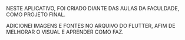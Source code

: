 
NESTE APLICATIVO, FOI CRIADO DIANTE DAS AULAS DA FACULDADE, COMO PROJETO FINAL.

ADICIONEI IMAGENS E FONTES NO ARQUIVO DO FLUTTER, AFIM DE MELHORAR O VISUAL E APRENDER COMO FAZ.

